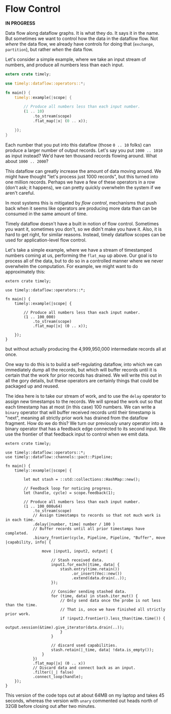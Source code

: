 # Flow Control

**IN PROGRESS**

Data flow along dataflow graphs. It is what they do. It says it in the name. But sometimes we want to control how the data in the dataflow flow. Not *where* the data flow, we already have controls for doing that (`exchange`, `partition`), but rather *when* the data flow.

Let's consider a simple example, where we take an input stream of numbers, and produce all numbers less than each input.

```rust
extern crate timely;

use timely::dataflow::operators::*;

fn main() {
    timely::example(|scope| {

        // Produce all numbers less than each input number.
        (1 .. 10)
            .to_stream(scope)
            .flat_map(|x| (0 .. x));

    });
}
```

Each number that you put into this dataflow (those `0 .. 10` folks) can produce a larger number of output records. Let's say you put `1000 .. 1010` as input instead? We'd have ten thousand records flowing around. What about `1000 .. 2000`?

This dataflow can greatly increase the amount of data moving around. We might have thought "let's process just 1000 records", but this turned into one million records. Perhaps we have a few of these operators in a row (don't ask; it happens), we can pretty quickly overwhelm the system if we aren't careful.

In most systems this is mitigated by *flow control*, mechanisms that push back when it seems like operators are producing more data than can be consumed in the same amount of time.

Timely dataflow doesn't have a built in notion of flow control. Sometimes you want it, sometimes you don't, so we didn't make you have it. Also, it is hard to get right, for similar reasons. Instead, timely dataflow scopes can be used for application-level flow control.

Let's take a simple example, where we have a stream of timestamped numbers coming at us, performing the `flat_map` up above. Our goal is to process all of the data, but to do so in a controlled manner where we never overwhelm the computation. For example, we might want to do approximately this:

```rust,no_run
extern crate timely;

use timely::dataflow::operators::*;

fn main() {
    timely::example(|scope| {

        // Produce all numbers less than each input number.
        (1 .. 100_000)
            .to_stream(scope)
            .flat_map(|x| (0 .. x));

    });
}
```

but without actually producing the 4,999,950,000 intermediate records all at once.

One way to do this is to build a self-regulating dataflow, into which we can immediately dump all the records, but which will buffer records until it is certain that the work for prior records has drained. We will write this out in all the gory details, but these operators are certainly things that could be packaged up and reused.

The idea here is to take our stream of work, and to use the `delay` operator to assign new timestamps to the records. We will spread the work out so that each timestamp has at most (in this case) 100 numbers. We can write a `binary` operator that will buffer received records until their timestamp is "next", meaning all strictly prior work has drained from the dataflow fragment. How do we do this? We turn our previously unary operator into a binary operator that has a feedback edge connected to its second input. We use the frontier of that feedback input to control when we emit data.

```rust,no_run
extern crate timely;

use timely::dataflow::operators::*;
use timely::dataflow::channels::pact::Pipeline;

fn main() {
    timely::example(|scope| {

        let mut stash = ::std::collections::HashMap::new();

        // Feedback loop for noticing progress.
        let (handle, cycle) = scope.feedback(1);

        // Produce all numbers less than each input number.
        (1 .. 100_000u64)
            .to_stream(scope)
            // Assign timestamps to records so that not much work is in each time.
            .delay(|number, time| number / 100 )
            // Buffer records until all prior timestamps have completed.
            .binary_frontier(cycle, Pipeline, Pipeline, "Buffer", move |capability, info| {

                move |input1, input2, output| {

                    // Stash received data.
                    input1.for_each(|time, data| {
                        stash.entry(time.retain())
                             .or_insert(Vec::new())
                             .extend(data.drain(..));
                    });

                    // Consider sending stashed data.
                    for (time, data) in stash.iter_mut() {
                        // Only send data once the probe is not less than the time.
                        // That is, once we have finished all strictly prior work.
                        if !input2.frontier().less_than(time.time()) {
                            output.session(&time).give_iterator(data.drain(..));
                        }
                    }

                    // discard used capabilities.
                    stash.retain(|_time, data| !data.is_empty());
                }
            })
            .flat_map(|x| (0 .. x))
            // Discard data and connect back as an input.
            .filter(|_| false)
            .connect_loop(handle);
    });
}
```

This version of the code tops out at about 64MB on my laptop and takes 45 seconds, whereas the version with `unary` commented out heads north of 32GB before closing out after two minutes.
